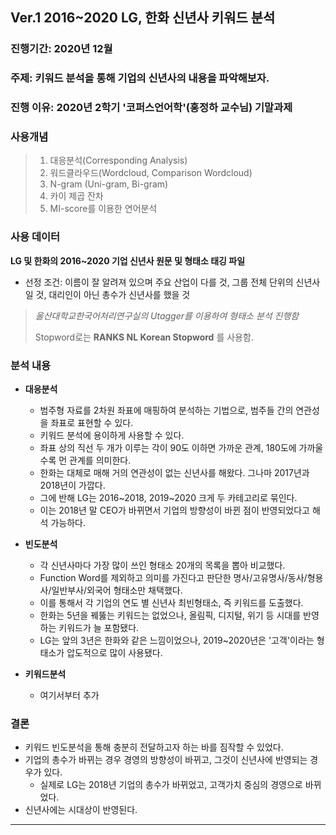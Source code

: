 ## Ver.1 2016~2020 LG, 한화 신년사 키워드 분석

### 진행기간: 2020년 12월

### 주제: 키워드 분석을 통해 기업의 신년사의 내용을 파악해보자.

### 진행 이유: 2020년 2학기 '코퍼스언어학'(홍정하 교수님) 기말과제

### 사용개념
> 1. 대응분석(Corresponding Analysis)
> 2. 워드클라우드(Wordcloud, Comparison Wordcloud)
> 3. N-gram (Uni-gram, Bi-gram)
> 4. 카이 제곱 잔차
> 5. MI-score를 이용한 연어분석

### 사용 데이터

**LG 및 한화의 2016~2020 기업 신년사 원문 및 형태소 태깅 파일**

 * 선정 조건: 이름이 잘 알려져 있으며 주요 산업이 다를 것, 그룹 전체 단위의 신년사일 것, 대리인이 아닌 총수가 신년사를 했을 것

> *울산대학교한국어처리연구실의 Utagger를 이용하여 형태소 분석 진행함*
> 
>  Stopword로는 **RANKS NL Korean Stopword** 를 사용함.

### 분석 내용

* **대응분석**

  * 범주형 자료를 2차원 좌표에 매핑하여 분석하는 기법으로, 범주들 간의 연관성을 좌표로 표현할 수 있다.
  * 키워드 분석에 용이하게 사용할 수 있다.
  * 좌표 상의 직선 두 개가 이루는 각이 90도 이하면 가까운 관계, 180도에 가까울수록 먼 관계를 의미한다.
  * 한화는 대체로 매해 거의 연관성이 없는 신년사를 해왔다. 그나마 2017년과 2018년이 가깝다.
  * 그에 반해 LG는 2016~2018, 2019~2020 크게 두 카테고리로 묶인다.
  * 이는 2018년 말 CEO가 바뀌면서 기업의 방향성이 바뀐 점이 반영되었다고 해석 가능하다.

* **빈도분석**

  * 각 신년사마다 가장 많이 쓰인 형태소 20개의 목록을 뽑아 비교했다.
  * Function Word를 제외하고 의미를 가진다고 판단한 명사/고유명사/동사/형용사/일반부사/외국어 형태소만 채택했다.
  * 이를 통해서 각 기업의 연도 별 신년사 최빈형태소, 즉 키워드를 도출했다.
  * 한화는 5년을 꿰뚫는 키워드는 없었으나, 올림픽, 디지털, 위기 등 시대를 반영하는 키워드가 늘 포함됐다.
  * LG는 앞의 3년은 한화와 같은 느낌이었으나, 2019~2020년은 '고객'이라는 형태소가 압도적으로 많이 사용됐다.


* **키워드분석**

  * 여기서부터 추가


### 결론
* 키워드 빈도분석을 통해 충분히 전달하고자 하는 바를 짐작할 수 있었다.
* 기업의 총수가 바뀌는 경우 경영의 방향성이 바뀌고, 그것이 신년사에 반영되는 경우가 있다.
  * 실제로 LG는 2018년 기업의 총수가 바뀌었고, 고객가치 중심의 경영으로 바뀌었다.
* 신년사에는 시대상이 반영된다.

***



